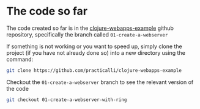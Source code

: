 # The code so far

The code created so far is in the [clojure-webapps-example](https://github.com/practicalli/clojure-webapps-example) github repository, specifically the branch called `01-create-a-webserver`

If something is not working or you want to speed up, simply clone the project (if you have not already done so) into a new directory using the command:

```bash
git clone https://github.com/practicalli/clojure-webapps-example
```

Checkout the `01-create-a-webserver` branch to see the relevant version of the code

```bash
git checkout 01-create-a-webserver-with-ring
```
